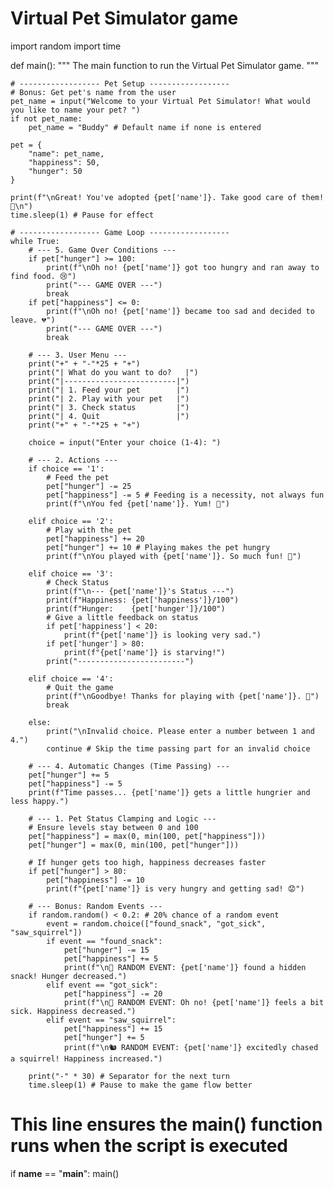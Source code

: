 # Virtual Pet Simulator game
import random
import time

def main():
    """
    The main function to run the Virtual Pet Simulator game.
    """
    
    # ------------------ Pet Setup ------------------
    # Bonus: Get pet's name from the user
    pet_name = input("Welcome to your Virtual Pet Simulator! What would you like to name your pet? ")
    if not pet_name:
        pet_name = "Buddy" # Default name if none is entered

    pet = {
        "name": pet_name,
        "happiness": 50,
        "hunger": 50
    }
    
    print(f"\nGreat! You've adopted {pet['name']}. Take good care of them! 🐾\n")
    time.sleep(1) # Pause for effect

    # ------------------ Game Loop ------------------
    while True:
        # --- 5. Game Over Conditions ---
        if pet["hunger"] >= 100:
            print(f"\nOh no! {pet['name']} got too hungry and ran away to find food. 😢")
            print("--- GAME OVER ---")
            break
        if pet["happiness"] <= 0:
            print(f"\nOh no! {pet['name']} became too sad and decided to leave. 💔")
            print("--- GAME OVER ---")
            break

        # --- 3. User Menu ---
        print("+" + "-"*25 + "+")
        print("| What do you want to do?   |")
        print("|-------------------------|")
        print("| 1. Feed your pet        |")
        print("| 2. Play with your pet   |")
        print("| 3. Check status         |")
        print("| 4. Quit                 |")
        print("+" + "-"*25 + "+")

        choice = input("Enter your choice (1-4): ")

        # --- 2. Actions ---
        if choice == '1':
            # Feed the pet
            pet["hunger"] -= 25
            pet["happiness"] -= 5 # Feeding is a necessity, not always fun
            print(f"\nYou fed {pet['name']}. Yum! 🍖")
        
        elif choice == '2':
            # Play with the pet
            pet["happiness"] += 20
            pet["hunger"] += 10 # Playing makes the pet hungry
            print(f"\nYou played with {pet['name']}. So much fun! 🎾")

        elif choice == '3':
            # Check Status
            print(f"\n--- {pet['name']}'s Status ---")
            print(f"Happiness: {pet['happiness']}/100")
            print(f"Hunger:    {pet['hunger']}/100")
            # Give a little feedback on status
            if pet['happiness'] < 20:
                print(f"{pet['name']} is looking very sad.")
            if pet['hunger'] > 80:
                print(f"{pet['name']} is starving!")
            print("------------------------")

        elif choice == '4':
            # Quit the game
            print(f"\nGoodbye! Thanks for playing with {pet['name']}. 👋")
            break
        
        else:
            print("\nInvalid choice. Please enter a number between 1 and 4.")
            continue # Skip the time passing part for an invalid choice
        
        # --- 4. Automatic Changes (Time Passing) ---
        pet["hunger"] += 5
        pet["happiness"] -= 5
        print(f"Time passes... {pet['name']} gets a little hungrier and less happy.")

        # --- 1. Pet Status Clamping and Logic ---
        # Ensure levels stay between 0 and 100
        pet["happiness"] = max(0, min(100, pet["happiness"]))
        pet["hunger"] = max(0, min(100, pet["hunger"]))

        # If hunger gets too high, happiness decreases faster
        if pet["hunger"] > 80:
            pet["happiness"] -= 10
            print(f"{pet['name']} is very hungry and getting sad! 😟")
        
        # --- Bonus: Random Events ---
        if random.random() < 0.2: # 20% chance of a random event
            event = random.choice(["found_snack", "got_sick", "saw_squirrel"])
            if event == "found_snack":
                pet["hunger"] -= 15
                pet["happiness"] += 5
                print(f"\n🎉 RANDOM EVENT: {pet['name']} found a hidden snack! Hunger decreased.")
            elif event == "got_sick":
                pet["happiness"] -= 20
                print(f"\n🤒 RANDOM EVENT: Oh no! {pet['name']} feels a bit sick. Happiness decreased.")
            elif event == "saw_squirrel":
                pet["happiness"] += 15
                pet["hunger"] += 5
                print(f"\n🐿️ RANDOM EVENT: {pet['name']} excitedly chased a squirrel! Happiness increased.")

        print("-" * 30) # Separator for the next turn
        time.sleep(1) # Pause to make the game flow better


# This line ensures the main() function runs when the script is executed
if __name__ == "__main__":
    main()
